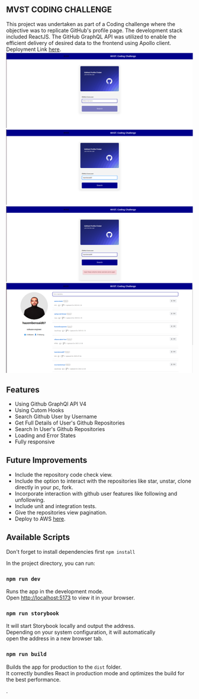 ## MVST CODING CHALLENGE

This project was undertaken as part of a Coding challenge where the objective was to replicate GitHub's profile page. The development stack included ReactJS. The GitHub GraphQL API was utilized to enable the efficient delivery of desired data to the frontend using Apollo client.
Deployment Link [here](https://mvst-coding-challengee.netlify.app/).
![plot](./src/assets/image1.png)
![plot](./src/assets/image2.png)
![plot](./src/assets/image3.png)
![plot](./src/assets/image4.png)

## Features

- Using Github GraphQl API V4
- Using Cutom Hooks
- Search Github User by Username
- Get Full Details of User's Github Repositories
- Search In User's Github Repositories
- Loading and Error States
- Fully responsive

## Future Improvements

- Include the repository code check view.
- Include the option to interact with the repositories like star, unstar, clone directly in your pc, fork.
- Incorporate interaction with github user features like following and unfollowing.
- Include unit and integration tests.
- Give the repositories view pagination.
- Deploy to AWS [here](https://medium.com/@hazembensaid195/deploy-a-react-application-on-aws-s3-aws-cloudfront-route53-aws-certificate-manager-using-bdafc8ff7e25).

## Available Scripts

Don't forget to install dependencies first `npm install`

In the project directory, you can run:

### `npm run dev`

Runs the app in the development mode.\
Open [http://localhost:5173](http://localhost:5173) to view it in your browser.

### `npm run storybook`

It will start Storybook locally and output the address.\
Depending on your system configuration, it will automatically \
open the address in a new browser tab.

### `npm run build`

Builds the app for production to the `dist` folder.\
It correctly bundles React in production mode and optimizes the build for the best performance.

.
